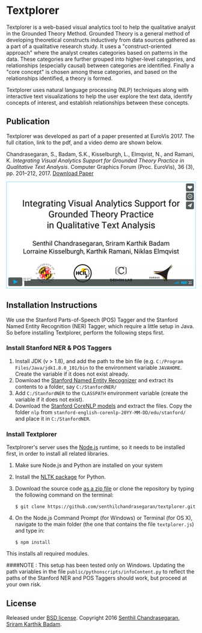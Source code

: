 # Textplorer

Textplorer is a web-based visual analytics tool to help the qualitative analyst in the Grounded Theory Method.
Grounded Theory is a general method of developing theoretical constructs
inductively from data sources gathered as a part of a qualitative
research study.
It uses a "construct-oriented approach" where the analyst creates
categories based on patterns in the data.
These categories are further grouped into higher-level categories, and
relationships (especially causal) between categories are identified.
Finally a "core concept" is chosen among these categories, and based on
the relationships identified, a theory is formed.

Textplorer uses natural language processing (NLP) techniques along with
interactive text visualizations to help the user explore the text data,
identify concepts of interest, and establish relationships between these
concepts.

## Publication
Textplorer was developed as part of a paper presented at EuroVis 2017.
The full citation, link to the pdf, and a video demo are shown below.

Chandrasegaran, S., Badam, S.K., Kisselburgh, L., Elmqvist, N., and
Ramani, K. _Integrating Visual Analytics Support for Grounded Theory
Practice in Qualitative Text Analysis_. Computer Graphics Forum (Proc.
EuroVis), 36 (3), pp. 201–212, 2017.
[Download Paper](https://senthilchandrasegaran.github.io/pages/pubs/pdfs/gthelper.pdf)

[![Click to play video](./textplorer_video.png)](https://vimeo.com/194922904 "Click to play video")




## Installation Instructions
We use the Stanford Parts-of-Speech (POS) Tagger and the Stanford Named
Entity Recognition (NER) Tagger, which require a little setup in Java.
So before installing Textplorer, perform the following steps first.

### Install Stanford NER & POS Taggers

1. Install JDK (v > 1.8), and add the path to the bin file (e.g.
  `C:/Program Files/Java/jdk1.8.0_101/bin` to the environment variable
  `JAVAHOME`. Create the variable if it does not exist already.
2. Download the [Stanford Named Entity Recognizer](http://nlp.stanford.edu/software/CRF-NER.html#Download)
  and extract its contents to a folder, say `C:/StanfordNER/`
3. Add `C:/StanfordNER` to the `CLASSPATH` environment variable (create
the variable if it does not exist).
4. Download the [Stanford CoreNLP models](http://nlp.stanford.edu/software/stanford-english-corenlp-2015-12-11-models.jar)
  and extract the files. Copy the folder `nlp` from
  `stanford-english-corenlp-20YY-MM-DD/edu/stanford/` and place it in
  `C:/StanfordNER`.

### Install Textplorer
Textplrorer's server uses the [Node.js](https://nodejs.org/) runtime, so
it needs to be installed first, in order to install all related
libraries.

1. Make sure Node.js and Python are installed on your system
2. Install the [NLTK package](http://www.nltk.org/install.html) for
  Python.
2. Download the source code
  [as a zip file](https://github.com/senthilchandrasegaran/textplorer/archive/master.zip)
  or clone the repository by typing the following command on the terminal:

   ```shell
   $ git clone https://github.com/senthilchandrasegaran/textplorer.git
   ```

3. On the Node.js Command Prompt (for Windows) or Terminal (for OS X), navigate to the main folder (the one that contains the file `textplorer.js`) and type in:

   ```shell
   $ npm install
   ```

This installs all required modules.

####NOTE :
This setup has been tested only on Windows.
Updating the path variables in the file
`public/pythonscripts/infoContent.py` to reflect the paths of the
Stanford NER and POS Taggers should work, but proceed at your own risk.

## License
Released under [BSD license](https://opensource.org/licenses/BSD-3-Clause).
Copyright 2016 [Senthil Chandrasegaran](https://github.com/senthilchandrasegaran), [Sriram Karthik Badam](https://github.com/karthikbadam).
